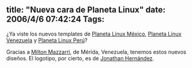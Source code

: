title: "Nueva cara de Planeta Linux"
date: 2006/4/6 07:42:24
Tags: 
---
<p>¿Ya viste los nuevos templates de <a target="_blank" href="http://mx.planetalinux.org/">Planeta Linux México</a>, <a target="_blank" href="http://ve.planetalinux.org/">Planeta Linux Venezuela</a> y <a target="_blank" href="http://pe.planetalinux.org/">Planeta Linux Perú</a>?</p>

<p>Gracias a <a target="_blank" href="http://www.milmazz.com/">Milton Mazzarri</a>, de Mérida, Venezuela, tenemos estos nuevos diseños. El logotipo, por cierto, es de <a target="_blank" href="http://ion.gluch.org.mx">Jonathan Hernández</a>.</p>
